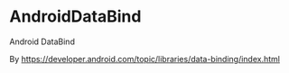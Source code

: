 # AndroidDataBind
Android DataBind

By https://developer.android.com/topic/libraries/data-binding/index.html
